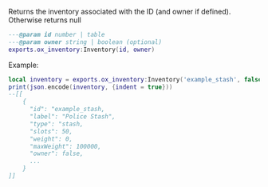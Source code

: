 Returns the inventory associated with the ID (and owner if defined). Otherwise returns null
```lua
---@param id number | table
---@param owner string | boolean (optional)
exports.ox_inventory:Inventory(id, owner)
```
Example:
```lua
local inventory = exports.ox_inventory:Inventory('example_stash', false)
print(json.encode(inventory, {indent = true}))
--[[
    {
      "id": "example_stash,
      "label": "Police Stash",
      "type": "stash,
      "slots": 50,
      "weight": 0,
      "maxWeight": 100000,
      "owner": false,
      ...
    }
]]
```
